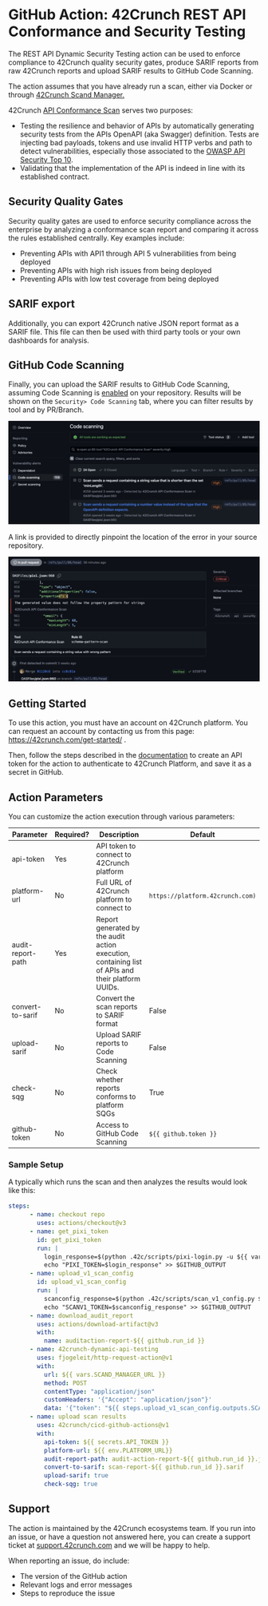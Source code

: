 # GitHub Action: 42Crunch REST API Conformance and Security Testing

The REST API Dynamic Security Testing action can be used to enforce compliance to 42Crunch quality security gates, produce SARIF reports from raw 42Crunch reports and upload SARIF results to GitHub Code Scanning.

The action assumes that you have already run a scan, either via Docker or through [42Crunch Scand Manager.](https://github.com/42Crunch/scand-manager)

42Crunch  [API Conformance Scan](https://docs.42crunch.com/latest/content/concepts/api_contract_conformance_scan.htm) serves two purposes:

- Testing the resilience and behavior of APIs by automatically generating security tests from the APIs OpenAPI (aka Swagger) definition. Tests are injecting bad payloads, tokens and use invalid HTTP verbs and path to detect vulnerabilities, especially those associated to the [OWASP API Security Top 10](https://apisecurity.io/owasp-api-security-top-10/owasp-api-security-top-10-project/).
- Validating that the implementation of the API is indeed in line with its established contract.

## Security Quality Gates

Security quality gates are used to enforce security compliance across the enterprise by analyzing a conformance scan report and comparing it across the rules established centrally. Key examples include:

- Preventing APIs with API1 through API 5 vulnerabilities from being deployed
- Preventing APIs with high rish issues from being deployed 
- Preventing APIs with low test coverage from being deployed

## SARIF export

Additionally, you can export 42Crunch native JSON report format as a SARIF file. This file can then be used with third party tools or your own dashboards for analysis. 

## GitHub Code Scanning 

Finally, you can upload the SARIF results to GitHub Code Scanning, assuming Code Scanning is [enabled](https://docs.github.com/en/code-security/code-scanning/enabling-code-scanning) on your repository. Results will be shown on the `Security> Code Scanning` tab, where you can filter results by tool and by PR/Branch.

![](images/CodeScanningPage.jpg)

 A link is provided to directly pinpoint the location of the error in your source repository.

![CodeScanning](images/CodeScanningDetails.jpg)

## Getting Started

To use this action, you must have an account on 42Crunch platform. You can request an account by contacting us from this page: https://42crunch.com/get-started/ .

Then, follow the steps described in the [documentation](https://docs.42crunch.com/latest/content/tasks/integrate_github_actions.htm) to create an API token for the action to authenticate to 42Crunch Platform, and save it as a secret in GitHub.

## Action Parameters

You can customize the action execution through various parameters:

| Parameter         | Required? | Description                                                  | Default                          |
| ----------------- | --------- | ------------------------------------------------------------ | -------------------------------- |
| api-token         | Yes       | API token to connect to 42Crunch platform                    |                                  |
| platform-url      | No        | Full URL of 42Crunch platform to connect to                  | `https://platform.42crunch.com)` |
| audit-report-path | Yes       | Report generated by the audit action execution, containing list of APIs and their platform UUIDs. |                                  |
| convert-to-sarif  | No        | Convert the scan reports to SARIF format                     | False                            |
| upload-sarif      | No        | Upload SARIF reports to Code Scanning                        | False                            |
| check-sqg         | No        | Check whether reports conforms to platform SQGs              | True                             |
| github-token      | No        | Access to GitHub Code Scanning                               | `${{ github.token }}`            |

### Sample Setup 

A typically which runs the scan and then analyzes the results would look like this:


```yaml
steps:
      - name: checkout repo
        uses: actions/checkout@v3
      - name: get_pixi_token
        id: get_pixi_token
        run: | 
          login_response=$(python .42c/scripts/pixi-login.py -u ${{ vars.PIXI_USER_NAME }} -p ${{ secrets.USER_PASS }} -t ${{ vars.PIXI_TARGET_URL }})
          echo "PIXI_TOKEN=$login_response" >> $GITHUB_OUTPUT
      - name: upload_v1_scan_config
        id: upload_v1_scan_config
        run: | 
          scanconfig_response=$(python .42c/scripts/scan_v1_config.py ${{github.server_url}}/${{ github.repository }} ${{ github.ref }} ${{ secrets.API_TOKEN }} '{$ACCESS_TOKEN}' ${{env.PLATFORM_URL}})
          echo "SCANV1_TOKEN=$scanconfig_response" >> $GITHUB_OUTPUT
      - name: download_audit_report    
        uses: actions/download-artifact@v3
        with:
          name: auditaction-report-${{ github.run_id }}
      - name: 42crunch-dynamic-api-testing
        uses: fjogeleit/http-request-action@v1
        with:
          url: ${{ vars.SCAND_MANAGER_URL }}
          method: POST
          contentType: "application/json"
          customHeaders: '{"Accept": "application/json"}'
          data: '{"token": "${{ steps.upload_v1_scan_config.outputs.SCANV1_TOKEN }}","name": "scand-${{ github.run_id }}-${{ github.run_attempt }}","platformService": "${{ env.PLATFORM_SERVICE_ENDPOINT }}","scandImage": "${{vars.SCAN_AGENT_V1}}","expirationTime": 600,"env": { "SECURITY_ACCESS_TOKEN": "${{ steps.get_pixi_token.outputs.PIXI_TOKEN }}"}}'
      - name: upload scan results
        uses: 42crunch/cicd-github-actions@v1
        with:
          api-token: ${{ secrets.API_TOKEN }}
          platform-url: ${{ env.PLATFORM_URL}}
          audit-report-path: audit-action-report-${{ github.run_id }}.json
          convert-to-sarif: scan-report-${{ github.run_id }}.sarif
          upload-sarif: true
          check-sqg: true
```

## Support

The action is maintained by the 42Crunch ecosystems team. If you run into an issue, or have a question not answered here, you can create a support ticket at [support.42crunch.com](https://support.42crunch.com/) and we will be happy to help.

When reporting an issue, do include:
- The version of the GitHub action
- Relevant logs and error messages
- Steps to reproduce the issue